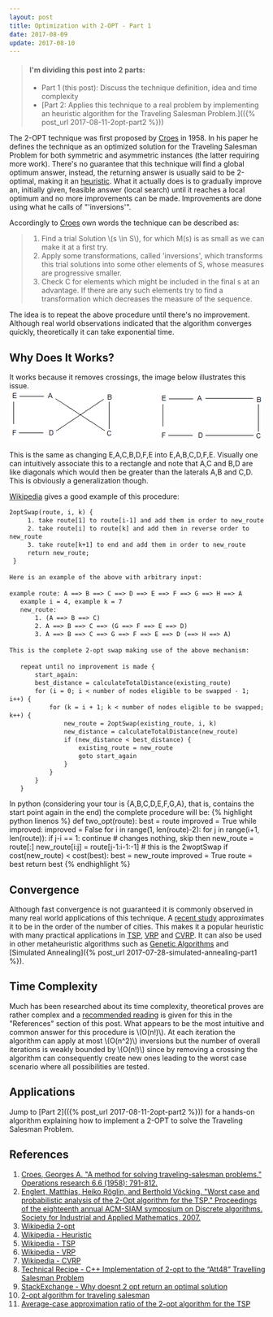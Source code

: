 ```yaml
---
layout: post
title: Optimization with 2-OPT - Part 1
date: 2017-08-09
update: 2017-08-10
---
```


> #### I'm dividing this post into 2 parts:
> - Part 1 (this post): Discuss the technique definition, idea and time complexity 
> - [Part 2: Applies this technique to a real problem by implementing an heuristic algorithm for the Traveling Salesman Problem.](({% post_url 2017-08-11-2opt-part2 %}))

The 2-OPT technique was first proposed by [Croes](https://doi.org/10.1287/opre.6.6.791) in 1958. In his paper he defines the technique as an optimized solution for the Traveling Salesman Problem for both symmetric and asymmetric instances (the latter requiring more work). There's no guarantee that this technique will find a global optimum answer, instead, the returning answer is usually said to be 2-optimal, making it an [heuristic](https://en.wikipedia.org/wiki/Heuristic). What it actually does is to gradually improve an, initially given, feasible answer (local search) until it reaches a local optimum and no more improvements can be made. Improvements are done using what he calls of "'inversions'".

Accordingly to [Croes](https://doi.org/10.1287/opre.6.6.791) own words the technique can be described as:
> 1. Find a trial Solution \\(s \in S\\), for which M(s) is as small as we can make it at a first try.
> 1. Apply some transformations, called 'inversions', which transforms this trial solutions into some other elements of S, whose measures are progressive smaller.
> 1. Check C for elements which might be included in the final s at an advantage. If there are any such elements try to find a transformation which decreases the measure of the sequence.

The idea is to repeat the above procedure until there's no improvement. Although real world observations indicated that the algorithm converges quickly, theoretically it can take exponential time.

Why Does It Works?
---
It works because it removes crossings, the image below illustrates this issue.
![Removing crossings](/img/2opt.png)

This is the same as changing E,A,C,B,D,F,E into E,A,B,C,D,F,E. Visually one can intuitively associate this to a rectangle and note that A,C and B,D are like diagonals which would then be greater than the laterals A,B and C,D. This is obviously a generalization though.

[Wikipedia](https://en.wikipedia.org/wiki/2-opt) gives a good example of this procedure:  
```
2optSwap(route, i, k) {
     1. take route[1] to route[i-1] and add them in order to new_route
     2. take route[i] to route[k] and add them in reverse order to new_route
     3. take route[k+1] to end and add them in order to new_route
     return new_route;
 }

Here is an example of the above with arbitrary input:

example route: A ==> B ==> C ==> D ==> E ==> F ==> G ==> H ==> A  
   example i = 4, example k = 7  
   new_route:  
       1. (A ==> B ==> C)  
       2. A ==> B ==> C ==> (G ==> F ==> E ==> D)  
       3. A ==> B ==> C ==> G ==> F ==> E ==> D (==> H ==> A)

This is the complete 2-opt swap making use of the above mechanism:

   repeat until no improvement is made {
       start_again:
       best_distance = calculateTotalDistance(existing_route)
       for (i = 0; i < number of nodes eligible to be swapped - 1; i++) {
           for (k = i + 1; k < number of nodes eligible to be swapped; k++) {
               new_route = 2optSwap(existing_route, i, k)
               new_distance = calculateTotalDistance(new_route)
               if (new_distance < best_distance) {
                   existing_route = new_route
                   goto start_again
               }
           }
       }
   }
```

In python (considering your tour is {A,B,C,D,E,F,G,A}, that is, contains the start point again in the end) the complete procedure will be:
{% highlight python linenos %}
def two_opt(route):
     best = route
     improved = True
     while improved:
          improved = False
          for i in range(1, len(route)-2):
               for j in range(i+1, len(route)):
                    if j-i == 1: continue # changes nothing, skip then
                    new_route = route[:]
                    new_route[i:j] = route[j-1:i-1:-1] # this is the 2woptSwap
                    if cost(new_route) < cost(best):
                         best = new_route
                         improved = True
          route = best
     return best
{% endhighlight %}

Convergence
---
Although fast convergence is not guaranteed it is commonly observed in many real world applications of this technique. A [recent study](http://dl.acm.org/citation.cfm?id=2284491) approximates it to be in the order of the number of cities. This makes it a popular heuristic with many practical applications in [TSP](https://en.wikipedia.org/wiki/Travelling_salesman_problem), [VRP](https://en.wikipedia.org/wiki/Vehicle_routing_problem) and [CVRP](https://en.wikipedia.org/wiki/Vehicle_routing_problem). It can also be used in other metaheuristic algorithms such as [Genetic Algorithms](https://en.wikipedia.org/wiki/Genetic_algorithm) and [Simulated Annealing]({% post_url 2017-07-28-simulated-annealing-part1 %}).

Time Complexity
---
Much has been researched about its time complexity, theoretical proves are rather complex and a [recommended reading](http://dl.acm.org/citation.cfm?id=1283522) is given for this in the "References" section of this post. What appears to be the most intuitive and common answer for this procedure is \\(O(n!)\\). At each iteration the algorithm can apply at most \\(O(n^2)\\) inversions but the number of overall iterations is weakly bounded by \\(O(n!)\\) since by removing a crossing the algorithm can consequently create new ones leading to the worst case scenario where all possibilities are tested.

Applications
---
Jump to [Part 2](({% post_url 2017-08-11-2opt-part2 %})) for a hands-on algorithm explaining how to implement a 2-OPT to solve the Traveling Salesman Problem. 

References
---
1. [Croes, Georges A. "A method for solving traveling-salesman problems." Operations research 6.6 (1958): 791-812.](https://doi.org/10.1287/opre.6.6.791)
1. [Englert, Matthias, Heiko Röglin, and Berthold Vöcking. "Worst case and probabilistic analysis of the 2-Opt algorithm for the TSP." Proceedings of the eighteenth annual ACM-SIAM symposium on Discrete algorithms. Society for Industrial and Applied Mathematics, 2007.](http://dl.acm.org/citation.cfm?id=1283522)
1. [Wikipedia 2-opt](https://en.wikipedia.org/wiki/2-opt)
1. [Wikipedia - Heuristic](https://en.wikipedia.org/wiki/Heuristic)
1. [Wikipedia - TSP](https://en.wikipedia.org/wiki/Travelling_salesman_problem)
1. [Wikipedia - VRP](https://en.wikipedia.org/wiki/Vehicle_routing_problem)
1. [Wikipedia - CVRP](https://en.wikipedia.org/wiki/Vehicle_routing_problem)
1. [Technical Recipe - C++ Implementation of 2-opt to the “Att48” Travelling Salesman Problem](http://www.technical-recipes.com/2012/applying-c-implementations-of-2-opt-to-travelling-salesman-problems/)
1. [StackExchange - Why doesnt 2 opt return an optimal solution](https://cs.stackexchange.com/questions/73784/why-doesnt-2-opt-return-an-optimal-solution)
1. [2-opt algorithm for traveling salesman](https://codereview.stackexchange.com/questions/72265/2-opt-algorithm-for-traveling-salesman)
1. [Average-case approximation ratio of the 2-opt algorithm for the TSP](http://dl.acm.org/citation.cfm?id=2284491)
